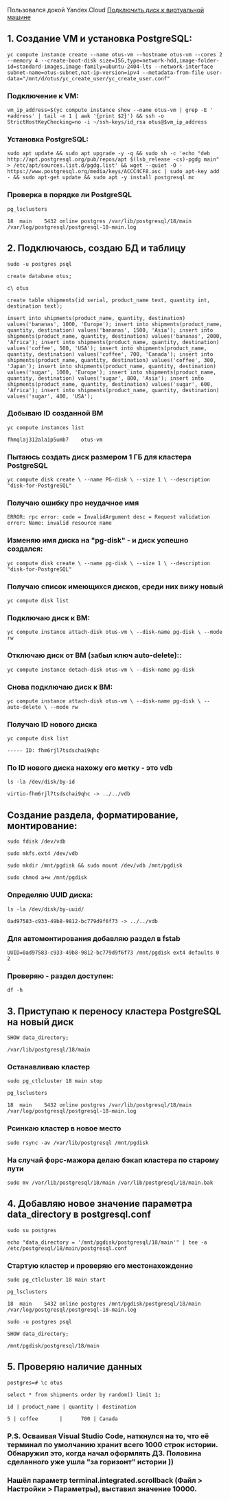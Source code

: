 Пользовался докой Yandex.Cloud [Подключить диск к виртуальной машине](https://yandex.cloud/ru/docs/compute/operations/vm-control/vm-attach-disk#cli_1)

## 1. Создание VM и установка PostgreSQL:
`yc compute instance create --name otus-vm --hostname otus-vm --cores 2 --memory 4 --create-boot-disk size=15G,type=network-hdd,image-folder-id=standard-images,image-family=ubuntu-2404-lts --network-interface subnet-name=otus-subnet,nat-ip-version=ipv4 --metadata-from-file user-data="/mnt/d/otus/yc_create_user/yc_create_user.conf"`

### Подключение к VM:
`vm_ip_address=$(yc compute instance show --name otus-vm | grep -E ' +address' | tail -n 1 | awk '{print $2}') && ssh -o StrictHostKeyChecking=no -i ~/ssh-keys/id_rsa otus@$vm_ip_address`

### Установка PostgreSQL:
`sudo apt update && sudo apt upgrade -y -q && sudo sh -c 'echo "deb http://apt.postgresql.org/pub/repos/apt $(lsb_release -cs)-pgdg main" > /etc/apt/sources.list.d/pgdg.list' && wget --quiet -O - https://www.postgresql.org/media/keys/ACCC4CF8.asc | sudo apt-key add - && sudo apt-get update && sudo apt -y install postgresql mc`

### Проверка в порядке ли PostgreSQL
`pg_lsclusters`

`18  main    5432 online postgres /var/lib/postgresql/18/main /var/log/postgresql/postgresql-18-main.log`

## 2. Подключаюсь, создаю БД и таблицу

`sudo -u postgres psql`

`create database otus;`

`c\ otus`

`create table shipments(id serial, product_name text, quantity int, destination text);`

`insert into shipments(product_name, quantity, destination) values('bananas', 1000, 'Europe');
insert into shipments(product_name, quantity, destination) values('bananas', 1500, 'Asia');
insert into shipments(product_name, quantity, destination) values('bananas', 2000, 'Africa');
insert into shipments(product_name, quantity, destination) values('coffee', 500, 'USA');
insert into shipments(product_name, quantity, destination) values('coffee', 700, 'Canada');
insert into shipments(product_name, quantity, destination) values('coffee', 300, 'Japan');
insert into shipments(product_name, quantity, destination) values('sugar', 1000, 'Europe');
insert into shipments(product_name, quantity, destination) values('sugar', 800, 'Asia');
insert into shipments(product_name, quantity, destination) values('sugar', 600, 'Africa');
insert into shipments(product_name, quantity, destination) values('sugar', 400, 'USA');`

### Добываю ID созданной ВМ

`yc compute instances list`

`fhmqlaj312ala1p5umb7    otus-vm`

### Пытаюсь создать диск размером 1 ГБ для кластера PostgreSQL

`yc compute disk create \
  --name PG-disk \
  --size 1 \
  --description "disk-for-PostgreSQL"`

### Получаю ошибку про неудачное имя

  `ERROR: rpc error: code = InvalidArgument desc = Request validation error: Name: invalid resource name`

### Изменяю имя диска на "pg-disk" - и диск успешно создался:

  `yc compute disk create \
  --name pg-disk \
  --size 1 \
  --description "disk-for-PostgreSQL"`

### Получаю список имеющихся дисков, среди них вижу новый
  `yc compute disk list`

### Подключаю диск к ВМ:
  `yc compute instance attach-disk otus-vm \
  --disk-name pg-disk \
  --mode rw`
### Отключаю диск от ВМ (забыл ключ auto-delete)::
  `yc compute instance detach-disk otus-vm \
  --disk-name pg-disk`

### Снова подключаю диск к ВМ:
  `yc compute instance attach-disk otus-vm \
  --disk-name pg-disk \
  --auto-delete \
  --mode rw`

### Получаю ID нового диска
  `yc compute disk list`

  `----- ID: fhm6rjl7tsdschai9qhc`
### По ID нового диска нахожу его метку - это vdb
  `ls -la /dev/disk/by-id`

  `virtio-fhm6rjl7tsdschai9qhc -> ../../vdb`
## Создание раздела, форматирование, монтирование:
  `sudo fdisk /dev/vdb`

  `sudo mkfs.ext4 /dev/vdb`

  `sudo mkdir /mnt/pgdisk && sudo mount /dev/vdb /mnt/pgdisk`

  `sudo chmod a+w /mnt/pgdisk`

### Определяю UUID диска:
  `ls -la /dev/disk/by-uuid/`

  `0ad97583-c933-49b8-9812-bc779d9f6f73 -> ../../vdb`

### Для автомонтирования добавляю раздел в fstab

  `UUID=0ad97583-c933-49b8-9812-bc779d9f6f73 /mnt/pgdisk ext4 defaults 0 2`

### Проверяю - раздел доступен:
  `df -h`

## 3. Приступаю к переносу кластера PostgreSQL на новый диск

  `SHOW data_directory;`

  `/var/lib/postgresql/18/main`

### Останавливаю кластер
  `sudo pg_ctlcluster 18 main stop`

  `pg_lsclusters`

  `18  main    5432 online postgres /var/lib/postgresql/18/main /var/log/postgresql/postgresql-18-main.log`

### Рсинкаю кластер в новое место
  `sudo rsync -av /var/lib/postgresql /mnt/pgdisk`

### На случай форс-мажора делаю бэкап кластера по старому пути
  `sudo mv /var/lib/postgresql/18/main /var/lib/postgresql/18/main.bak`

## 4. Добавляю новое значение параметра data_directory в postgresql.conf 
  `sudo su postgres`

  `echo "data_directory = '/mnt/pgdisk/postgresql/18/main'" | tee -a /etc/postgresql/18/main/postgresql.conf`

### Стартую кластер и проверяю его местонахождение
  `sudo pg_ctlcluster 18 main start`

  `pg_lsclusters`

  `18  main    5432 online postgres /mnt/pgdisk/postgresql/18/main /var/log/postgresql/postgresql-18-main.log`

  `sudo -u postgres psql`

  `SHOW data_directory;`

  `/mnt/pgdisk/postgresql/18/main`

## 5. Проверяю наличие данных
  `postgres=# \c otus`

  `select * from shipments order by random() limit 1;`

  `id | product_name | quantity | destination `

  `5 | coffee       |      700 | Canada`

### P.S. Осваивая Visual Studio Code, наткнулся на то, что её терминал по умолчанию хранит всего 1000 строк истории. Обнаружил это, когда начал оформлять ДЗ. Половина сделанного уже ушла "за горизонт" истории )) 
### Нашёл параметр terminal.integrated.scrollback (Файл > Настройки > Параметры), выставил значение 10000. 
